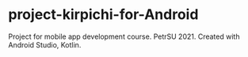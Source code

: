 # project-kirpichi-for-Android
Project for mobile app development course. PetrSU 2021.
Created with Android Studio, Kotlin.
